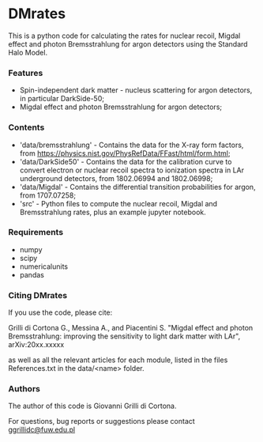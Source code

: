 # DMrates

This is a python code for calculating the rates for nuclear recoil, Migdal effect and photon Bremsstrahlung for argon detectors using the Standard Halo Model.

### Features

- Spin-independent dark matter - nucleus scattering for argon detectors, in particular DarkSide-50;
- Migdal effect and photon Bremsstrahlung for argon detectors;

### Contents

- 'data/bremsstrahlung' - Contains the data for the X-ray form factors, from https://physics.nist.gov/PhysRefData/FFast/html/form.html;
- 'data/DarkSide50' - Contains the data for the calibration curve to convert electron or nuclear recoil spectra to ionization spectra in LAr underground detectors, from 1802.06994 and 1802.06998;
- 'data/Migdal' - Contains the differential transition probabilities for argon, from 1707.07258;
- 'src' - Python files to compute the nuclear recoil, Migdal and Bremsstrahlung rates, plus an example jupyter notebook.

### Requirements

- numpy
- scipy
- numericalunits
- pandas

### Citing DMrates

If you use the code, please cite:

Grilli di Cortona G.,  Messina A., and Piacentini S. "Migdal effect and photon Bremsstrahlung: improving the sensitivity to light dark matter with LAr", arXiv:20xx.xxxxx

as well as all the relevant articles for each module, listed in the files References.txt in the data/$<$name$>$ folder.

### Authors

The author of this code is Giovanni Grilli di Cortona.

For questions, bug reports or suggestions please contact [ggrillidc@fuw.edu.pl](mailto:ggrillidc@fuw.edu.pl)
